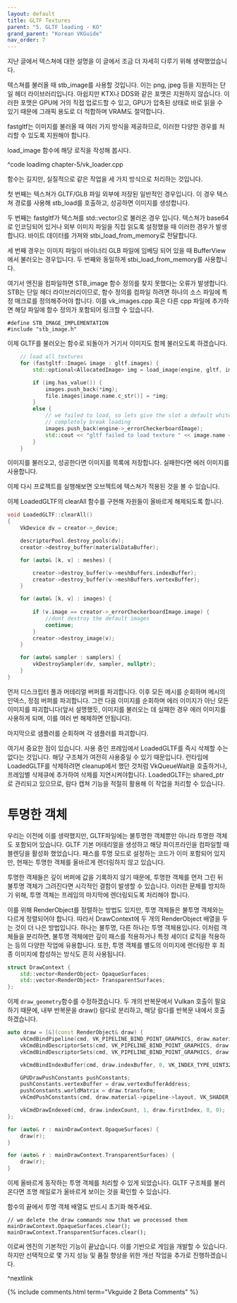 ```yaml
---
layout: default
title: GLTF Textures
parent: "5. GLTF loading - KO"
grand_parent: "Korean VKGuide"
nav_order: 7
---
```


지난 글에서 텍스쳐에 대한 설명을 이 글에서 조금 더 자세히 다루기 위해 생략했었습니다.

텍스쳐를 불러올 때 stb_image를 사용할 것입니다. 이는 png, jpeg 등을 지원하는 단일 헤더 라이브러리입니다. 아쉽지만 KTX나 DDS와 같은 포맷은 지원하지 않습니다. 이러한 포맷은 GPU에 거의 직접 업로드할 수 있고, GPU가 압축된 상태로 바로 읽을 수 있기 때문에 그래픽 용도로 더 적합하며 VRAM도 절약합니다.

fastgltf는 이미지를 불러올 때 여러 가지 방식을 제공하므로, 이러한 다양한 경우를 처리할 수 있도록 지원해야 합니다.

load_image 함수에 해당 로직을 작성해 봅시다.

^code loadimg chapter-5/vk_loader.cpp

함수는 길지만, 실질적으로 같은 작업을 세 가지 방식으로 처리하는 것입니다.

첫 번째는 텍스쳐가 GLTF/GLB 파일 외부에 저장된 일반적인 경우입니다. 이 경우 텍스쳐 경로를 사용해 stb_load를 호출하고, 성공하면 이미지를 생성합니다.

두 번째는 fastgltf가 텍스쳐를 std::vector으로 불러온 경우 입니다. 텍스쳐가 base64로 인코딩되어 있거나 외부 이미지 파일을 직접 읽도록 설정했을 때 이러한 경우가 발생합니다. 바이트 데이터를 가져와 stbi_load_from_memory로 전달합니다.

세 번째 경우는 이미지 파일이 바이너리 GLB 파일에 임베딩 되어 있을 때 BufferView에서 불러오는 경우입니다. 두 번째와 동일하게 stbi_load_from_memory를 사용합니다.

여기서 엔진을 컴파일하면 STB_image 함수 정의를 찾지 못했다는 오류가 발생합니다. STB는 단일 헤더 라이브러리이므로, 함수 정의를 컴파일 하려면 하나의 소스 파일에 특정 매크로를 정의해주어야 합니다. 이를 vk_images.cpp 혹은 다른 cpp 파일에 추가하면 해당 파일에 함수 정의가 포함되어 링크할 수 있습니다.

```
#define STB_IMAGE_IMPLEMENTATION
#include "stb_image.h"
```

이제 GLTF를 불러오는 함수로 되돌아가 거기서 이미지도 함께 불러오도록 하겠습니다.

```cpp
    // load all textures
	for (fastgltf::Image& image : gltf.images) {
		std::optional<AllocatedImage> img = load_image(engine, gltf, image);

		if (img.has_value()) {
			images.push_back(*img);
			file.images[image.name.c_str()] = *img;
		}
		else {
			// we failed to load, so lets give the slot a default white texture to not
			// completely break loading
			images.push_back(engine->_errorCheckerboardImage);
			std::cout << "gltf failed to load texture " << image.name << std::endl;
		}
	}
```

이미지를 불러오고, 성공한다면 이미지를 목록에 저장합니다. 실패한다면 에러 이미지를 사용합니다.

이제 다시 프로젝트를 실행해보면 오브젝트에 텍스쳐가 적용된 것을 볼 수 있습니다.

이제 LoadedGLTF의 clearAll 함수를 구현해 자원들이 올바르게 해제되도록 합니다.

```cpp
void LoadedGLTF::clearAll()
{
    VkDevice dv = creator->_device;

    descriptorPool.destroy_pools(dv);
    creator->destroy_buffer(materialDataBuffer);

    for (auto& [k, v] : meshes) {

		creator->destroy_buffer(v->meshBuffers.indexBuffer);
		creator->destroy_buffer(v->meshBuffers.vertexBuffer);
    }

    for (auto& [k, v] : images) {
        
        if (v.image == creator->_errorCheckerboardImage.image) {
            //dont destroy the default images
            continue;
        }
        creator->destroy_image(v);
    }

	for (auto& sampler : samplers) {
		vkDestroySampler(dv, sampler, nullptr);
    }
}
```

먼저 디스크립터 풀과 머테리얼 버퍼를 파괴합니다. 이후 모든 메시를 순회하며 메시의 인덱스, 정점 버퍼를 파괴합니다. 그런 다음 이미지를 순회하며 에러 이미지가 아닌 모든 이미지를 파괴합니다(앞서 설명했듯, 이미지를 불러오는 데 실패한 경우 에러 이미지를 사용하게 되며, 이를 여러 번 해제하면 안됩니다).

마지막으로 샘플러를 순회하며 각 샘플러를 파괴합니다.

여기서 중요한 점이 있습니다. 사용 중인 프레임에서 LoadedGLTF를 즉시 삭제할 수는 없다는 것입니다. 해당 구조체가 여전히 사용중일 수 있기 때문입니다. 런타임에 LoadedGLTF를 삭제하려면 cleanup에서 했던 것처럼 VkQueueWait을 호출하거나, 프레임별 삭제큐에 추가하여 삭제를 지연시켜야합니다. LoadedGLTF는 shared_ptr로 관리되고 있으므로, 람다 캡쳐 기능을 적절히 활용해 이 작업을 처리할 수 있습니다.


# 투명한 객체

우리는 이전에 이를 생략했지만, GLTF파일에는 불투명한 객체뿐만 아니라 투명한 객체도 포함되어 있습니다. GLTF 기본 머테리얼을 생성하고 해당 파이프라인을 컴파일할 때 블렌딩을 활성화 했었습니다. 패스를 투명 모드로 설정하는 코드가 이미 포함되어 있지만, 현재는 투명한 객체를 올바르게 렌더링하지 않고 있습니다.

투명한 객체들은 깊이 버퍼에 값을 기록하지 않기 때문에, 투명한 객체를 먼저 그린 뒤 불투명 객체가 그려진다면 시각적인 결함이 발생할 수 있습니다. 이러한 문제를 방지하기 위해, 투명 객체는 프레임의 마지막에 렌더링되도록 처리해야 합니다.

이를 위해 RenderObject를 정렬하는 방법도 있지만, 투명 객체들은 불투명 객체와는 다르게 정렬되어야 합니다. 따라서 DrawContext에 두 개의 RenderObject 배열을 두는 것이 더 나은 방법입니다. 하나는 불투명, 다른 하나는 투명 객체용입니다. 이처럼 객체들을 분리하면, 불투명 객체에만 깊이 패스를 적용하거나 특정 셰이더 로직을 적용하는 등의 다양한 작업에 유용합니다. 또한, 투명 객체를 별도의 이미지에 렌더링한 후 최종 이미지에 합성하는 방식도 흔히 사용됩니다. 

```cpp
struct DrawContext {
    std::vector<RenderObject> OpaqueSurfaces;
    std::vector<RenderObject> TransparentSurfaces;
};
```

이제 `draw_geometry`함수를 수정하겠습니다. 두 개의 반복문에서 Vulkan 호출이 필요하기 때문에, 내부 반복문을 draw() 람다로 분리하고, 해당 람다를 반복문 내에서 호출하겠습니다.

```cpp
auto draw = [&](const RenderObject& draw) {
    vkCmdBindPipeline(cmd, VK_PIPELINE_BIND_POINT_GRAPHICS, draw.material->pipeline->pipeline);
    vkCmdBindDescriptorSets(cmd, VK_PIPELINE_BIND_POINT_GRAPHICS, draw.material->pipeline->layout, 0, 1, &globalDescriptor, 0, nullptr);
    vkCmdBindDescriptorSets(cmd, VK_PIPELINE_BIND_POINT_GRAPHICS, draw.material->pipeline->layout, 1, 1, &draw.material->materialSet, 0, nullptr);

    vkCmdBindIndexBuffer(cmd, draw.indexBuffer, 0, VK_INDEX_TYPE_UINT32);

    GPUDrawPushConstants pushConstants;
    pushConstants.vertexBuffer = draw.vertexBufferAddress;
    pushConstants.worldMatrix = draw.transform;
    vkCmdPushConstants(cmd, draw.material->pipeline->layout, VK_SHADER_STAGE_VERTEX_BIT, 0, sizeof(GPUDrawPushConstants), &pushConstants);

    vkCmdDrawIndexed(cmd, draw.indexCount, 1, draw.firstIndex, 0, 0);
};

for (auto& r : mainDrawContext.OpaqueSurfaces) {
    draw(r);
}

for (auto& r : mainDrawContext.TransparentSurfaces) {
    draw(r);
}
```

이제 올바르게 동작하는 투명 객체를 처리할 수 있게 되었습니다. GLTF 구조체를 불러온다면 조명 헤일로가 올바르게 보이는 것을 확인할 수 있습니다.

함수의 끝에서 투명 객체 배열도 반드시 초기화 해주세요.

```
// we delete the draw commands now that we processed them
mainDrawContext.OpaqueSurfaces.clear();
mainDrawContext.TransparentSurfaces.clear();
```

이로써 엔진의 기본적인 기능이 끝났습니다. 이를 기반으로 게임을 개발할 수 있습니다. 하지만 선택적으로 몇 가지 성능 및 품질 향상을 위한 개선 작업을 추가로 진행하겠습니다.

^nextlink

{% include comments.html term="Vkguide 2 Beta Comments" %}